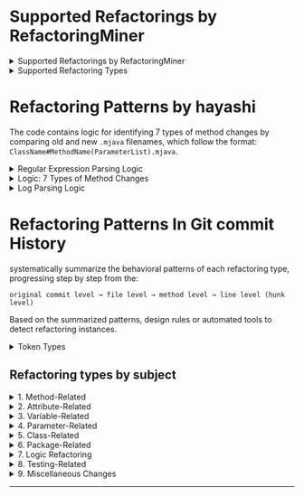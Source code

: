 # Supported Refactorings by RefactoringMiner


<details>
<summary>Supported Refactorings by RefactoringMiner</summary>

### Supported by RefactoringMiner 1.0 and newer versions
<details>
<summary>View Details</summary>

1. Extract Method  
2. Inline Method  
3. Rename Method 
4. Move Method  
5. Move Attribute  
6. Pull Up Method  
7. Pull Up Attribute  
8. Push Down Method  
9. Push Down Attribute  
10. Extract Superclass  
11. Extract Interface  
12. Move Class  
13. Rename Class  
14. Extract and Move Method  
15. Rename Package ~~Change Package (Move, Rename, Split, Merge)~~  

</details>

### Supported by RefactoringMiner 2.0 and newer versions
<details>
<summary>View Details</summary>

16. Move and Rename Class  
17. Extract Class  
18. Extract Subclass  
19. Extract Variable  
20. Inline Variable  
21. Parameterize Variable  
22. Rename Variable  
23. Rename Parameter  
24. Rename Attribute  
25. Move and Rename Attribute  
26. Replace Variable with Attribute  
27. Replace Attribute (with Attribute)  
28. Merge Variable  
29. Merge Parameter  
30. Merge Attribute  
31. Split Variable  
32. Split Parameter  
33. Split Attribute  
34. Change Variable Type  
35. Change Parameter Type  
36. Change Return Type  
37. Change Attribute Type  
38. Extract Attribute  
39. Move and Rename Method  
40. Move and Inline Method  

</details>

### Supported by RefactoringMiner 2.1 and newer versions
<details>
<summary>View Details</summary>

41. Add Method Annotation  
42. Remove Method Annotation  
43. Modify Method Annotation  
44. Add Attribute Annotation  
45. Remove Attribute Annotation  
46. Modify Attribute Annotation  
47. Add Class Annotation  
48. Remove Class Annotation  
49. Modify Class Annotation  
50. Add Parameter Annotation  
51. Remove Parameter Annotation  
52. Modify Parameter Annotation  
53. Add Variable Annotation  
54. Remove Variable Annotation  
55. Modify Variable Annotation  
56. Add Parameter  
57. Remove Parameter  
58. Reorder Parameter  
59. Add Thrown Exception Type  
60. Remove Thrown Exception Type  
61. Change Thrown Exception Type  
62. Change Method Access Modifier  

</details>

### Supported by RefactoringMiner 2.2 and newer versions
<details>
<summary>View Details</summary>

63. Change Attribute Access Modifier  
64. Encapsulate Attribute  
65. Parameterize Attribute  
66. Replace Attribute with Variable  
67. Add Method Modifier (`final`, `static`, `abstract`, `synchronized`)  
68. Remove Method Modifier (`final`, `static`, `abstract`, `synchronized`)  
69. Add Attribute Modifier (`final`, `static`, `transient`, `volatile`)  
70. Remove Attribute Modifier (`final`, `static`, `transient`, `volatile`)  
71. Add Variable Modifier (`final`)  
72. Add Parameter Modifier (`final`)  
73. Remove Variable Modifier (`final`)  
74. Remove Parameter Modifier (`final`)  
75. Change Class Access Modifier  
76. Add Class Modifier (`final`, `static`, `abstract`)  
77. Remove Class Modifier (`final`, `static`, `abstract`)  
78. Move Package  
79. Split Package  
80. Merge Package  
81. Localize Parameter  
82. Change Type Declaration Kind (`class`, `interface`, `enum`, `annotation`, `record`)  
83. Collapse Hierarchy  
84. Replace Loop with Pipeline  
85. Replace Anonymous with Lambda  

</details>

### Supported by RefactoringMiner 2.3 and newer versions
<details>
<summary>View Details</summary>

86. Merge Class  
87. Inline Attribute  
88. Replace Pipeline with Loop  

</details>

### Supported by RefactoringMiner 2.4 and newer versions
<details>
<summary>View Details</summary>

89. Split Class  
90. Split Conditional  
91. Invert Condition  
92. Merge Conditional  
93. Merge Catch  
94. Merge Method  
95. Split Method  

</details>

### Supported by RefactoringMiner 3.0 and newer versions
<details>
<summary>View Details</summary>

96. Move Code (between methods)  
97. Replace Anonymous with Class  
98. Parameterize Test (JUnit 5 @ParameterizedTest with @ValueSource)  
99. Assert Throws  
100. Replace Generic With Diamond  
101. Try With Resources  
102. Replace Conditional With Ternary  

</details>

</details>



<details>
<summary>Supported Refactoring Types</summary>

### From Fowler's book (40)
<details>
<summary>View Details</summary>

1. Extract Method  
2. Inline Method  
3. Rename Method  
4. Move Method  
5. Move Attribute  
6. Pull Up Method  
7. Pull Up Attribute  
8. Push Down Method  
9. Push Down Attribute  
10. Extract Superclass  
11. Extract Interface  
12. Move Class  
13. Rename Class  
14. Extract and Move Method  
15. Rename Package  
16. Move and Rename Class  
17. Extract Class  
18. Extract Subclass  
19. Extract Variable  
20. Inline Variable  
21. Parameterize Variable  
22. Extract Attribute  
23. Move and Rename Method  
24. Move and Inline Method  
25. Encapsulate Attribute  
26. Parameterize Attribute  
27. Move Package  
28. Split Package  
29. Merge Package  
30. Localize Parameter  
31. Collapse Hierarchy  
32. Merge Class  
33. Inline Attribute  
34. Split Class  
35. Split Conditional  
36. Invert Condition  
37. Merge Conditional  
38. Merge Method  
39. Split Method  
40. Move Code (between methods)  

</details>

### API changes (52)
<details>
<summary>View Details</summary>

1. Rename Variable  
2. Rename Parameter  
3. Rename Attribute  
4. Move and Rename Attribute  
5. Replace Variable with Attribute  
6. Replace Attribute (with Attribute)  
7. Merge Variable  
8. Merge Parameter  
9. Merge Attribute  
10. Split Variable  
11. Split Parameter  
12. Split Attribute  
13. Change Variable Type  
14. Change Parameter Type  
15. Change Return Type  
16. Change Attribute Type  
17. Add Method Annotation  
18. Remove Method Annotation  
19. Modify Method Annotation  
20. Add Attribute Annotation  
21. Remove Attribute Annotation  
22. Modify Attribute Annotation  
23. Add Class Annotation  
24. Remove Class Annotation  
25. Modify Class Annotation  
26. Add Parameter Annotation  
27. Remove Parameter Annotation  
28. Modify Parameter Annotation  
29. Add Variable Annotation  
30. Remove Variable Annotation  
31. Modify Variable Annotation  
32. Add Parameter  
33. Remove Parameter  
34. Reorder Parameter  
35. Add Thrown Exception Type  
36. Remove Thrown Exception Type  
37. Change Thrown Exception Type  
38. Change Method Access Modifier  
39. Change Attribute Access Modifier  
40. Replace Attribute with Variable  
41. Add Method Modifier (final, static, abstract, synchronized)  
42. Remove Method Modifier (final, static, abstract, synchronized)  
43. Add Attribute Modifier (final, static, transient, volatile)  
44. Remove Attribute Modifier (final, static, transient, volatile)  
45. Add Variable Modifier (final)  
46. Add Parameter Modifier (final)  
47. Remove Variable Modifier (final)  
48. Remove Parameter Modifier (final)  
49. Change Class Access Modifier  
50. Add Class Modifier (final, static, abstract)  
51. Remove Class Modifier (final, static, abstract)  
52. Change Type Declaration Kind (class, interface, enum, annotation, record)  

</details>

### Migrations (8)
<details>
<summary>View Details</summary>

1. Replace Loop with Pipeline  
2. Replace Anonymous with Lambda  
3. Replace Pipeline with Loop  
4. Merge Catch  
5. Replace Anonymous with Class  
6. Replace Generic With Diamond  
7. Try With Resources  
8. Replace Conditional With Ternary  

</details>

### Test-specific (2)
<details>
<summary>View Details</summary>

1. Parameterize Test (JUnit 5 @ParameterizedTest with @ValueSource)  
2. Assert Throws  

</details>

</details>




# Refactoring Patterns by hayashi

The code contains logic for identifying 7 types of method changes by comparing old and new `.mjava` filenames, which follow the format: `ClassName#MethodName(ParameterList).mjava`.


<details>
<summary> Regular Expression Parsing Logic</summary>

1. **Regular Expression to Match Filenames:**
   - **`FNAME_RE`** is a regular expression designed to parse filenames with the format: `ClassName#MethodName(ParameterList).mjava`.
   - **Capture Groups:**
     - `$1`: Class name.
     - `$2`: Method name.
     - `$3`: Parameter list.

   Example filename:
   ```ruby
   AnnotationSpec#private_AnnotationSpec(Builder).mjava
   ```
   Parsing result:
   - Class name: `AnnotationSpec`
   - Method name: `private_AnnotationSpec`
   - Parameter list: `Builder`

2. **`parse_fname` Function:**
   - Parses the filename using the regular expression and returns an array `[ClassName, MethodName, ParameterList]`.
   - Returns `nil` if the filename does not match.

</details>



<details>
<summary> Logic: 7 Types of Method Changes</summary>

The `process_rename` function identifies the type of method change by comparing the old filename (`old_fname`) and the new filename (`new_fname`) based on differences in their components.

#### **1. `Rename Method`: Method Renaming**
   - **Conditions:**
     - Class names are the same (`o[0] == n[0]`).
     - Parameter lists are the same (`o[2] == n[2]`).
     - Method names are different (`o[1] != n[1]`).
   - **Output Example:**
     ```
     Rename Method: 'OldMethodName' to 'NewMethodName' at 'ClassName'
     ```
   - **Corresponding RefactoringMiner Type:** Rename Method
#### **2. `Change Parameter`: Parameter Change**
   - **Conditions:**
     - Class names are the same (`o[0] == n[0]`).
     - Method names are the same (`o[1] == n[1]`).
     - Parameter lists are different (`o[2] != n[2]`).
   - **Output Example:**
     ```
     Change Parameter: 'MethodName(OldParameterList)' to 'MethodName(NewParameterList)' at 'ClassName'
     ```
   - **Corresponding RefactoringMiner Types:** Parameterize Variable, Change Parameter Type, Add Parameter, Remove Parameter, Reorder Parameter
#### **3. `Rename Method+`: Method and Parameter Change**
   - **Conditions:**
     - Class names are the same (`o[0] == n[0]`).
     - Either the method names or parameter lists are different:
       - Method names are different (`o[1] != n[1]`), or
       - Parameter lists are different (`o[2] != n[2]`).
   - **Output Example:**
     ```
     Rename Method+: 'OldMethodName(OldParameterList)' to 'NewMethodName(NewParameterList)' at 'ClassName'
     ```
   - **Corresponding RefactoringMiner Types:** Rename Method, Parameterize Variable, Change Parameter Type, Add Parameter, Remove Parameter, Reorder Parameter
#### **4. `Move Method`: Method Move**
   - **Conditions:**
     - Method names are the same (`o[1] == n[1]`).
     - Parameter lists are the same (`o[2] == n[2]`).
     - Class names are different (`o[0] != n[0]`).
   - **Output Example:**
     ```
     Move Method: 'MethodName' from 'OldClassName' to 'NewClassName'
     ```
   - **Corresponding RefactoringMiner Type:** Move Method
#### **5. `Move Method+`: Method Move with Parameter Change**
   - **Conditions:**
     - Method names are the same (`o[1] == n[1]`).
     - Parameter lists are different (`o[2] != n[2]`).
     - Class names are different (`o[0] != n[0]`).
   - **Output Example:**
     ```
     Move Method+: 'MethodName(OldParameterList)' to 'MethodName(NewParameterList)' at 'OldClassName'
     ```
   - **Corresponding RefactoringMiner Types:** Move Method, Parameterize Variable, Change Parameter Type, Add Parameter, Remove Parameter, Reorder Parameter
#### **6. `Move and Rename Method`: Move and Rename Method**
   - **Conditions:**
     - Parameter lists are the same (`o[2] == n[2]`).
     - Method names are different (`o[1] != n[1]`).
     - Class names are different (`o[0] != n[0]`).
   - **Output Example:**
     ```
     Move and Rename Method: 'OldMethodName' at 'OldClassName' to 'NewMethodName' at 'NewClassName'
     ```
   - **Corresponding RefactoringMiner Type:** Move Method, Rename Method
#### **7. `Move and Rename Method+`: Move, Rename, and Parameter Change**
   - **Conditions:**
     - All components differ:
       - Class names are different (`o[0] != n[0]`),
       - Method names are different (`o[1] != n[1]`),
       - Parameter lists are different (`o[2] != n[2]`).
   - **Output Example:**
     ```
     Move and Rename Method+: 'OldMethodName(OldParameterList)' at 'OldClassName' to 'NewMethodName(NewParameterList)' at 'NewClassName'
     ```
   - **Corresponding RefactoringMiner Types:** Move Method, Rename Method, Parameterize Variable, Change Parameter Type, Add Parameter, Remove Parameter, Reorder Parameter
</details>



<details>
<summary>Log Parsing Logic</summary>

1. **Extract Git Logs:**
   - Uses `git log` to extract Git history with options:
     - `--name-status`: Displays the rename, delete, and add status of files.
     - `-M50`: Enables 50% similarity detection for rename detection.

2. **Log Processing:**
   - Uses regular expressions to match log lines:
     - `/^n:(.*)/`: Extracts the note.
     - `/^([a-f0-9]+) (.*)/`: Extracts commit ID and log message.
     - `/^R(\d+)\t(.*?)\t(.*?)$/`: Extracts rename information, including the old filename, new filename, and similarity score.

3. **Output Format:**
   - Outputs detected types in the following format:
     ```
     NoteSummary CommitID SimilarityScore Type OldFilename NewFilename
     ```

</details>

# Refactoring Patterns In Git commit History


systematically summarize the behavioral patterns of each refactoring type, progressing step by step from the:

`original commit level → file level → method level → line level (hunk level)`

Based on the summarized patterns, design rules or automated tools to detect refactoring instances.

<details>
<summary>Token Types</summary> Token Types
	
	ABSTRACT
	AND
	AND2
	ANDAND
	ANDEQUAL
	ANNOTATION
	ANNOTATIONCOMMA
	ANNOTATIONTYPEMEMBERDECLARATIONSEMICOLON
	ARRAYINITIALIZERCOMMA
	AS
	ASM
	ASSERT
	ASSERTSTATEMENTSEMICOLON
	ASSIGN
	AUTO
	BACKQUOTELITERAL
	BACKSLASH
	BLOCKCOMMENT
	BOOLEAN
	BOOLEANLITERAL
	BREAK
	BREAKSTATEMENTSEMICOLON
	BYTE
	BooleanLiteralFactory
	CASE
	CATCH
	CHAR
	CHARLITERAL
	CLASS
	CLASSINSTANCECREATIONCOMMA
	CLASSNAME
	COLON
	COMMA
	COMMENT
	CONST
	CONSTRUCTORINVOCATIONCOMMA
	CONSTRUCTORINVOCATIONSEMICOLON
	CONTINUE
	CONTINUESTATEMENTSEMICOLON
	DECLAREDMETHODNAME
	DECREMENT
	DEF
	DEFAULT
	DEL
	DIMENSIONCOMMA
	DIVIDE
	DIVIDEDIVIDEEQUAL
	DIVIDEEQUAL
	DO
	DOSTATEMENTSEMICOLON
	DOT
	DOUBLE
	ELIF
	ELSE
	EMPTYSTATEMENTSEMICOLON
	ENDASM
	ENTRY
	ENUM
	ENUMCOMMA
	EQUAL
	EXCEPT
	EXCLUSIVEOR
	EXCLUSIVEOREQUAL
	EXPRESSIONSTATEMENTSEMICOLON
	EXTENDS
	EXTERN
	FALSE
	FALSE2
	FIELDDECLARATIONCOMMA
	FIELDDECLARATIONSEMICOLON
	FIELDNAME
	FINAL
	FINALLY
	FLOAT
	FOR
	FORCONDITIONSEMICOLON
	FORINITIALIZERCOMMA
	FORINITIALIZERSEMICOLON
	FORUPDATERCOMMA
	FROM
	FinerJavaClassToken
	FinerJavaFieldToken
	FinerJavaMethodToken
	FinerJavaRecordToken
	GLOBAL
	GOTO
	GREAT
	GREATEQUAL
	IDENTIFIER
	IF
	IMPLEMENTS
	IMPORT
	IMPORTNAME
	IN
	INCREMENT
	INSTANCEOF
	INT
	INTERFACE
	INVOKEDMETHODNAME
	IS
	JAVADOCCOMMENT
	JavaToken
	LABELNAME
	LAMBDA
	LAMBDAEXPRESSIONCOMMA
	LEFTANNOTATIONBRACKET
	LEFTANNOTATIONPAREN
	LEFTANONYMOUSCLASSBRACKET
	LEFTARRAYINITIALIZERBRACKET
	LEFTBRACKET
	LEFTCASTPAREN
	LEFTCATCHCLAUSEBRACKET
	LEFTCATCHCLAUSEPAREN
	LEFTCLASSBRACKET
	LEFTCLASSINSTANCECREATIONPAREN
	LEFTCONSTRUCTORINVOCATIONPAREN
	LEFTDOBRACKET
	LEFTDOPAREN
	LEFTENHANCEDFORBRACKET
	LEFTENHANCEDFORPAREN
	LEFTENUMBRACKET
	LEFTENUMPAREN
	LEFTFORBRACKET
	LEFTFORPAREN
	LEFTIFBRACKET
	LEFTIFPAREN
	LEFTINITIALIZERBRACKET
	LEFTLAMBDABRACKET
	LEFTLAMBDAEXPRESSIONBRACKET
	LEFTLAMBDAEXPRESSIONPAREN
	LEFTMETHODBRACKET
	LEFTMETHODINVOCATIONPAREN
	LEFTMETHODPAREN
	LEFTPAREN
	LEFTPARENTHESIZEDEXPRESSIONPAREN
	LEFTRECORDBRACKET
	LEFTRECORDPAREN
	LEFTRECORDPATTERNPAREN
	LEFTSHIFT
	LEFTSHIFTEQUAL
	LEFTSIMPLEBLOCKBRACKET
	LEFTSQUAREBRACKET
	LEFTSUPERCONSTRUCTORINVOCATIONPAREN
	LEFTSWITCHBRACKET
	LEFTSWITCHPAREN
	LEFTSYNCHRONIZEDBRACKET
	LEFTSYNCHRONIZEDPAREN
	LEFTTRYBRACKET
	LEFTTRYPAREN
	LEFTWHILEBRACKET
	LEFTWHILEPAREN
	LESS
	LESSEQUAL
	LINECOMMENT
	LINEEND
	LINEINTERRUPTION
	LONG
	LineToken
	LineType
	METHODDECLARAIONPARAMETERCOMMA
	METHODDECLARATIONSEMICOLON
	METHODDECLARATIONTHROWSCOMMA
	METHODINVOCATIONCOMMA
	METHODREFERENCE
	MINUS
	MINUSEQUAL
	MOD
	MODEQUAL
	ModifierFactory
	NATIVE
	NEW
	NONE
	NONLOCAL
	NOT
	NOT2
	NOTEQUAL
	NOTEQUAL2
	NULL
	NULL2
	NUMBERLITERAL
	OR
	OR2
	OREQUAL
	OROR
	OperatorFactory
	PACKAGE
	PACKAGENAME
	PARAMETERIZEDTYPECOMMA
	PARAMETERNAME
	PASS
	PLUS
	PLUSEQUAL
	PRIVATE
	PROTECTED
	PUBLIC
	PrimitiveTypeFactory
	QUESTION
	RAISE
	RECORD
	RECORDCOMPONENTCOMMA
	RECORDNAME
	REGISTER
	RETURN
	RETURNSTATEMENTSEMICOLON
	RIGHTANNOTATIONBRACKET
	RIGHTANNOTATIONPAREN
	RIGHTANONYMOUSCLASSBRACKET
	RIGHTARRAYINITIALIZERBRACKET
	RIGHTARROW
	RIGHTBRACKET
	RIGHTCASTPAREN
	RIGHTCATCHCLAUSEBRACKET
	RIGHTCATCHCLAUSEPAREN
	RIGHTCLASSBRACKET
	RIGHTCLASSINSTANCECREATIONPAREN
	RIGHTCONSTRUCTORINVOCATIONPAREN
	RIGHTDOBRACKET
	RIGHTDOPAREN
	RIGHTENHANCEDFORBRACKET
	RIGHTENHANCEDFORPAREN
	RIGHTENUMBRACKET
	RIGHTENUMPAREN
	RIGHTFORBRACKET
	RIGHTFORPAREN
	RIGHTIFBRACKET
	RIGHTIFPAREN
	RIGHTINITIALIZERBRACKET
	RIGHTLAMBDABRACKET
	RIGHTLAMBDAEXPRESSIONBRACKET
	RIGHTLAMBDAEXPRESSIONPAREN
	RIGHTMETHODBRACKET
	RIGHTMETHODINVOCATIONPAREN
	RIGHTMETHODPAREN
	RIGHTPAREN
	RIGHTPARENTHESIZEDEXPRESSIONPAREN
	RIGHTRECORDBRACKET
	RIGHTRECORDPAREN
	RIGHTRECORDPATTERNPAREN
	RIGHTSHIFT
	RIGHTSHIFT2
	RIGHTSHIFTEQUAL
	RIGHTSHIFTEQUAL2
	RIGHTSIMPLEBLOCKBRACKET
	RIGHTSQUAREBRACKET
	RIGHTSUPERCONSTRUCTORINVOCATIONPAREN
	RIGHTSWITCHBRACKET
	RIGHTSWITCHPAREN
	RIGHTSYNCHRONIZEDBRACKET
	RIGHTSYNCHRONIZEDPAREN
	RIGHTTRYBRACKET
	RIGHTTRYPAREN
	RIGHTWHILEBRACKET
	RIGHTWHILEPAREN
	SEMICOLON
	SHARP
	SHORT
	SIGNED
	SIZEOF
	STAR
	STAREQUAL
	STARSTAREQUAL
	STATEMENT
	STATIC
	STRICTFP
	STRINGLITERAL
	STRUCT
	SUPER
	SUPERCONSTRUCTORINVOCATIONCOMMA
	SUPERCONSTRUCTORINVOCATIONSEMICOLON
	SWITCH
	SWITCHCASEARROW
	SWITCHCASECOMMA
	SYNCHRONIZED
	TAB
	THIS
	THROW
	THROWS
	THROWSTATEMENTSEMICOLON
	TILDA
	TRANSIENT
	TRUE
	TRUE2
	TRY
	TRYRESOURCESEMICOLON
	TYPEDECLARATIONCOMMA
	TYPEDEF
	TYPENAME
	TYPEPARAMETERNAME
	UNION
	UNSIGNED
	VARIABLEDECLARATIONCOMMA
	VARIABLEDECLARATIONSTATEMENTSEMICOLON
	VARIABLENAME
	VOID
	VOLATILE
	VariableArity
	WHEN
	WHILE
	WHITESPACE
	WITH
	YIELD
	YIELDSTATEMENTSEMICOLON
</details>

## Refactoring types by subject

<details>
<summary>1. Method-Related</summary>

### 1.1 Extraction and Inlining
- Extract Method
- Inline Method
- Extract and Move Method
- Move and Inline Method
- Split Method
- Merge Method

### 1.2 Moving and Renaming
- [Move Method](./Method_Related/MoveMethod.md)
- [Rename Method](./Method_Related/RenameMethod.md)
- [Move and Rename Method](./Method_Related/MoveAndRenameMethod.md)

### 1.3 Hierarchical Adjustments
- Pull Up Method
- Push Down Method

### 1.4 Modifiers and Access Levels
- Add Method Modifier (final, static, abstract, synchronized)
- Remove Method Modifier (final, static, abstract, synchronized)
- Change Method Access Modifier

### 1.5 Annotation Adjustments
- Add Method Annotation
- Remove Method Annotation
- Modify Method Annotation

### 1.6 Exception Handling
- Add Thrown Exception Type
- Remove Thrown Exception Type
- Change Thrown Exception Type

</details>

<details>
<summary>2. Attribute-Related</summary>

### 2.1 Extraction and Inlining
- Extract Attribute
- Inline Attribute

### 2.2 Moving and Renaming
- Move Attribute
- Rename Attribute
- Move and Rename Attribute

### 2.3 Encapsulation and Parameterization
- Encapsulate Attribute
- Parameterize Attribute

### 2.4 Replacement and Merging
- Replace Attribute (with Attribute)
- Merge Attribute
- Split Attribute

### 2.5 Modifiers and Access Levels
- Add Attribute Modifier (final, static, transient, volatile)
- Remove Attribute Modifier (final, static, transient, volatile)
- Change Attribute Access Modifier

### 2.6 Annotation Adjustments
- Add Attribute Annotation
- Remove Attribute Annotation
- Modify Attribute Annotation

</details>

<details>
<summary>3. Variable-Related</summary>

### 3.1 Extraction and Inlining
- Extract Variable
- Inline Variable

### 3.2 Renaming and Localization
- Rename Variable
- Localize Parameter

### 3.3 Parameterization and Merging
- Parameterize Variable
- Replace Variable with Attribute
- Merge Variable
- Split Variable

### 3.4 Type and Modifier Changes
- Change Variable Type
- Add Variable Modifier (final)
- Remove Variable Modifier (final)

### 3.5 Annotation Adjustments
- Add Variable Annotation
- Remove Variable Annotation
- Modify Variable Annotation

</details>

<details>
<summary>4. Parameter-Related</summary>

### 4.1 Adding, Removing, and Reordering
- Add Parameter
- Remove Parameter
- Reorder Parameter

### 4.2 Renaming and Localization
- Rename Parameter
- Localize Parameter

### 4.3 Type and Modifier Changes
- Change Parameter Type
- Add Parameter Modifier (final)
- Remove Parameter Modifier (final)

### 4.4 Annotation Adjustments
- Add Parameter Annotation
- Remove Parameter Annotation
- Modify Parameter Annotation

</details>

<details>
<summary>5. Class-Related</summary>

### 5.1 Extraction and Moving
- Extract Class
- Extract Subclass
- Extract Superclass
- Extract Interface
- Move Class
- Move and Rename Class

### 5.2 Splitting and Merging
- Split Class
- Merge Class

### 5.3 Hierarchical Adjustments
- Collapse Hierarchy

### 5.4 Renaming and Replacements
- Rename Class
- Replace Anonymous with Class
- Replace Anonymous with Lambda

### 5.5 Modifiers and Access Levels
- Add Class Modifier (final, static, abstract)
- Remove Class Modifier (final, static, abstract)
- Change Class Access Modifier

### 5.6 Annotation Adjustments
- Add Class Annotation
- Remove Class Annotation
- Modify Class Annotation

### 5.7 Type Declaration Changes
- Change Type Declaration Kind (class, interface, enum, annotation, record)

</details>

<details>
<summary>6. Package-Related</summary>

### 6.1 Renaming and Moving
- Rename Package
- Move Package
- Move and Rename Class

### 6.2 Splitting and Merging
- Split Package
- Merge Package

</details>

<details>
<summary>7. Logic Refactoring</summary>

### 7.1 Conditional Expressions
- Split Conditional
- Invert Condition
- Merge Conditional
- Replace Conditional With Ternary

### 7.2 Loop Optimization
- Replace Loop with Pipeline
- Replace Pipeline with Loop

</details>

<details>
<summary>8. Testing-Related</summary>

- Parameterize Test (JUnit 5 @ParameterizedTest with @ValueSource)
- Assert Throws

</details>

<details>
<summary>9. Miscellaneous Changes</summary>

### 9.1 Exception Handling and Resources
- Merge Catch
- Try With Resources

### 9.2 Generics and Modifiers
- Replace Generic With Diamond

</details>


--- 


